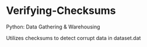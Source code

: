 # Verifying-Checksums
Python: Data Gathering &amp; Warehousing

Utilizes checksums to detect corrupt data in dataset.dat
